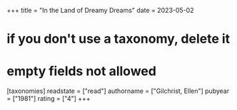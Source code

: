 +++
title = "In the Land of Dreamy Dreams"
date = 2023-05-02
# if you don't use a taxonomy, delete it
# empty fields not allowed
[taxonomies]
  readstate = ["read"]
  authorname = ["Gilchrist, Ellen"]
  pubyear = ["1981"]
  rating = ["4"]
+++

